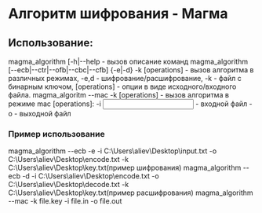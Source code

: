 <h1><b>Алгоритм шифрования - Магма</b></h1>

<h2>Использование:</h2>
magma_algorithm [-h|--help - вызов описание команд
magma_algorithm [--ecb|--ctr|--ofb|--cbc|--cfb] {-e|-d} -k <key file> [operations] - вызов алгоритма в различных режимах, -e,d - шифрование/расшифрование, -k - файл с бинарным ключом, [operations] - опции в виде исходного/входного файла.
 magma_algoritm --mac -k <key file> [operations] - вызов алгоритма в режиме mac
[operations]:
-i <input file> - входной файл
-o <output file> - выходной файл

<h3>Пример использование</h3>
magma_algorithm --ecb -e -i C:\Users\aliev\Desktop\input.txt -o C:\Users\aliev\Desktop\encode.txt -k C:\Users\aliev\Desktop\key.txt(пример шифрования)
magma_algorithm --ecb -d -i C:\Users\aliev\Desktop\encode.txt -o C:\Users\aliev\Desktop\decode.txt -k C:\Users\aliev\Desktop\key.txt(пример расшифрования)
magma_algorithm --mac -k file.key -i file.in -o file.out 
